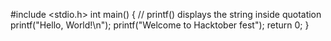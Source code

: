 #include <stdio.h>
int main() 
{
   // printf() displays the string inside quotation
   printf("Hello, World!\n");
   printf("Welcome to Hacktober fest"); 
   return 0;
}
